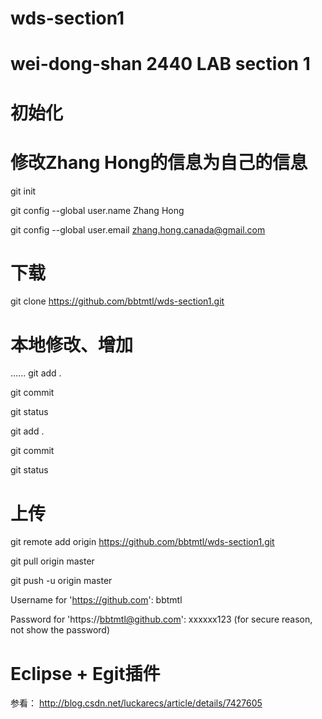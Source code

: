 # wds-section1
# wei-dong-shan 2440 LAB section 1

# 初始化
# 修改Zhang Hong的信息为自己的信息
git init

git config --global user.name Zhang Hong

git config --global user.email zhang.hong.canada@gmail.com

# 下载
git clone https://github.com/bbtmtl/wds-section1.git

# 本地修改、增加
......
git add .

git commit

git status

git add .

git commit

git status

# 上传
git remote add origin https://github.com/bbtmtl/wds-section1.git

git pull origin  master

git push -u origin master

  Username for 'https://github.com': bbtmtl

  Password for 'https://bbtmtl@github.com': xxxxxx123 (for secure reason, not show the password)

# Eclipse + Egit插件
参看： http://blog.csdn.net/luckarecs/article/details/7427605
